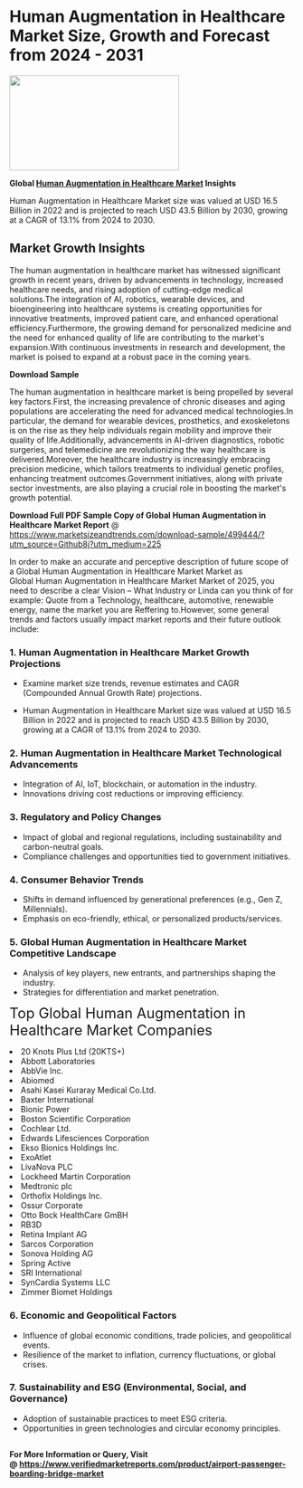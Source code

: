 <H1>Human Augmentation in Healthcare Market Size, Growth and Forecast from 2024 - 2031</H1><img class="aligncenter size-medium wp-image-584254" src="https://thirdeyenews.in/wp-content/uploads/2024/09/Global-Market-Research-300x168.jpeg" alt="" width="300" height="168" /><p><strong>Global&nbsp;<a href="https://www.marketsizeandtrends.com/download-sample/499444/?utm_source=Github8j?utm_medium=225">Human Augmentation in Healthcare Market</a> Insights</strong></p><p>Human Augmentation in Healthcare Market size was valued at USD 16.5 Billion in 2022 and is projected to reach USD 43.5 Billion by 2030, growing at a CAGR of 13.1% from 2024 to 2030.</p><p><h2>Market Growth Insights</h2> <p>The human augmentation in healthcare market has witnessed significant growth in recent years, driven by advancements in technology, increased healthcare needs, and rising adoption of cutting-edge medical solutions.The integration of AI, robotics, wearable devices, and bioengineering into healthcare systems is creating opportunities for innovative treatments, improved patient care, and enhanced operational efficiency.Furthermore, the growing demand for personalized medicine and the need for enhanced quality of life are contributing to the market's expansion.With continuous investments in research and development, the market is poised to expand at a robust pace in the coming years.</p> <p><strong>Download Sample</strong></p> <p>The human augmentation in healthcare market is being propelled by several key factors.First, the increasing prevalence of chronic diseases and aging populations are accelerating the need for advanced medical technologies.In particular, the demand for wearable devices, prosthetics, and exoskeletons is on the rise as they help individuals regain mobility and improve their quality of life.Additionally, advancements in AI-driven diagnostics, robotic surgeries, and telemedicine are revolutionizing the way healthcare is delivered.Moreover, the healthcare industry is increasingly embracing precision medicine, which tailors treatments to individual genetic profiles, enhancing treatment outcomes.Government initiatives, along with private sector investments, are also playing a crucial role in boosting the market's growth potential.</p> <p><span class=""><strong>Download Full PDF Sample Copy of Global Human Augmentation in Healthcare Market Report</strong> @ <a href="https://www.marketsizeandtrends.com/download-sample/499444/?utm_source=Github8j?utm_medium=225" target="_blank">https://www.marketsizeandtrends.com/download-sample/499444/?utm_source=Github8j?utm_medium=225</a></span></p><p>In order to make an accurate and perceptive description of future scope of a Global&nbsp;Human Augmentation in Healthcare Market Market as Global&nbsp;Human Augmentation in Healthcare Market Market of 2025, you need to describe a clear Vision &ndash; What Industry or Linda can you think of for example: Quote from a Technology, healthcare, automotive, renewable energy, name the market you are Reffering to.However, some general trends and factors usually impact market reports and their future outlook include:</p><h3>1.&nbsp;<strong>Human Augmentation in Healthcare Market Growth Projections</strong></h3><ul><li>Examine market size trends, revenue estimates and CAGR (Compounded Annual Growth Rate) projections.</li><li><p>Human Augmentation in Healthcare Market size was valued at USD 16.5 Billion in 2022 and is projected to reach USD 43.5 Billion by 2030, growing at a CAGR of 13.1% from 2024 to 2030.</p></li></ul><h3>2.&nbsp;<strong>Human Augmentation in Healthcare Market Technological Advancements</strong></h3><ul><li>Integration of AI, IoT, blockchain, or automation in the industry.</li><li>Innovations driving cost reductions or improving efficiency.</li></ul><h3>3.&nbsp;<strong>Regulatory and Policy Changes</strong></h3><ul><li>Impact of global and regional regulations, including sustainability and carbon-neutral goals.</li><li>Compliance challenges and opportunities tied to government initiatives.</li></ul><h3>4.&nbsp;<strong>Consumer Behavior Trends</strong></h3><ul><li>Shifts in demand influenced by generational preferences (e.g., Gen Z, Millennials).</li><li>Emphasis on eco-friendly, ethical, or personalized products/services.</li></ul><h3>5.&nbsp;<strong>Global Human Augmentation in Healthcare Market Competitive Landscape</strong></h3><ul><li>Analysis of key players, new entrants, and partnerships shaping the industry.</li><li>Strategies for differentiation and market penetration.</li></ul><p data-pm-slice="1 1 []"><span style="color: inherit; font-family: inherit; font-size: 25px;">Top Global Human Augmentation in Healthcare Market Companies</span></p><div class="" data-test-id=""><p><li>20 Knots Plus Ltd (20KTS+)</li><li> Abbott Laboratories</li><li> AbbVie Inc.</li><li> Abiomed</li><li> Asahi Kasei Kuraray Medical Co.Ltd.</li><li> Baxter International</li><li> Bionic Power</li><li> Boston Scientific Corporation</li><li> Cochlear Ltd.</li><li> Edwards Lifesciences Corporation</li><li> Ekso Bionics Holdings Inc.</li><li> ExoAtlet</li><li> LivaNova PLC</li><li> Lockheed Martin Corporation</li><li> Medtronic plc</li><li> Orthofix Holdings Inc.</li><li> Ossur Corporate</li><li> Otto Bock HealthCare GmBH</li><li> RB3D</li><li> Retina Implant AG</li><li> Sarcos Corporation</li><li> Sonova Holding AG</li><li> Spring Active</li><li> SRI International</li><li> SynCardia Systems LLC</li><li> Zimmer Biomet Holdings</li></p></div><h3>6.&nbsp;<strong>Economic and Geopolitical Factors</strong></h3><ul><li>Influence of global economic conditions, trade policies, and geopolitical events.</li><li>Resilience of the market to inflation, currency fluctuations, or global crises.</li></ul><h3>7.&nbsp;<strong>Sustainability and ESG (Environmental, Social, and Governance)</strong></h3><ul><li>Adoption of sustainable practices to meet ESG criteria.</li><li>Opportunities in green technologies and circular economy principles.</li></ul><h2><strong style="font-size: 14px;">For More Information or Query, Visit @&nbsp;</strong><a style="background-color: #ffffff; font-size: 14px;" href="https://www.marketsizeandtrends.com/report/human-augmentation-in-healthcare-market/" target="_blank">https://www.verifiedmarketreports.com/product/airport-passenger-boarding-bridge-market</a></h2>